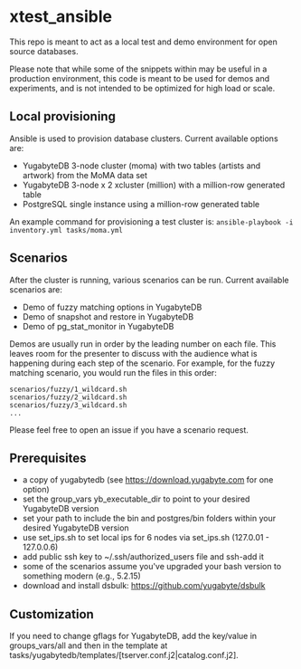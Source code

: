 # xtest_ansible

This repo is meant to act as a local test and demo environment for open source databases.

Please note that while some of the snippets within may be useful in a production environment, this code is meant to be used for demos and experiments, and is not intended to be optimized for high load or scale.

## Local provisioning

Ansible is used to provision database clusters. Current available options are:

- YugabyteDB 3-node cluster (moma) with two tables (artists and artwork) from the MoMA data set
- YugabyteDB 3-node x 2 xcluster (million) with a million-row generated table
- PostgreSQL single instance using a million-row generated table

An example command for provisioning a test cluster is:
`ansible-playbook -i inventory.yml tasks/moma.yml`

## Scenarios

After the cluster is running, various scenarios can be run. Current available scenarios are:

- Demo of fuzzy matching options in YugabyteDB
- Demo of snapshot and restore in YugabyteDB
- Demo of pg_stat_monitor in YugabyteDB

Demos are usually run in order by the leading number on each file. This leaves room for the presenter to discuss with the audience what is happening during each step of the scenario. For example, for the fuzzy matching scenario, you would run the files in this order:

```
scenarios/fuzzy/1_wildcard.sh
scenarios/fuzzy/2_wildcard.sh
scenarios/fuzzy/3_wildcard.sh
...
```

Please feel free to open an issue if you have a scenario request.

## Prerequisites

- a copy of yugabytedb (see <https://download.yugabyte.com> for one option)
- set the group_vars yb_executable_dir to point to your desired YugabyteDB version
- set your path to include the bin and postgres/bin folders within your desired YugabyteDB version
- use set_ips.sh to set local ips for 6 nodes via set_ips.sh (127.0.01 - 127.0.0.6)
- add public ssh key to ~/.ssh/authorized_users file and ssh-add it
- some of the scenarios assume you've upgraded your bash version to something modern (e.g., 5.2.15)
- download and install dsbulk: <https://github.com/yugabyte/dsbulk>

## Customization

If you need to change gflags for YugabyteDB, add the key/value in groups_vars/all and then in the template at tasks/yugabytedb/templates/[tserver.conf.j2|catalog.conf.j2].
